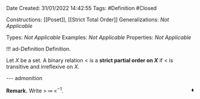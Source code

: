 <br />
<br />

Date Created: 31/01/2022 14:42:55
Tags: #Definition #Closed 

Constructions: [[Poset]], [[Strict Total Order]]
Generalizations: _Not Applicable_

Types: _Not Applicable_
Examples: _Not Applicable_
Properties: _Not Applicable_

!!! ad-Definition Definition.

Let $X$ be a set. A binary relation $<$ is a **strict partial order on $X$** if $<$ is transitive and irreflexive on $X$.

--- admonition

**Remark.** Write $>\,\coloneqq\,<^{-1}$.<span style="float:right;">$\blacklozenge$</span>
